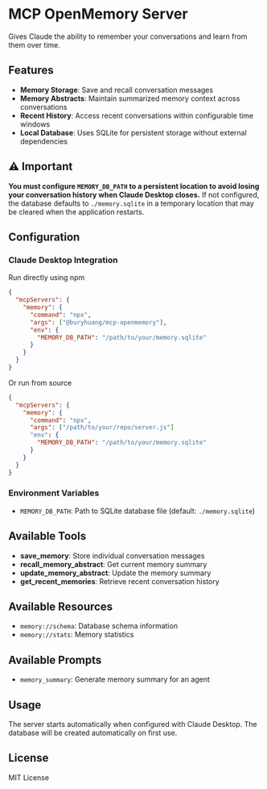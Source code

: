 # MCP OpenMemory Server

Gives Claude the ability to remember your conversations and learn from them over time.

## Features

- **Memory Storage**: Save and recall conversation messages
- **Memory Abstracts**: Maintain summarized memory context across conversations
- **Recent History**: Access recent conversations within configurable time windows
- **Local Database**: Uses SQLite for persistent storage without external dependencies

## ⚠️ Important

**You must configure `MEMORY_DB_PATH` to a persistent location to avoid losing your conversation history when Claude Desktop closes.** If not configured, the database defaults to `./memory.sqlite` in a temporary location that may be cleared when the application restarts.

## Configuration

### Claude Desktop Integration
Run directly using npm
```json
{
  "mcpServers": {
    "memory": {
      "command": "npx",
      "args": ["@buryhuang/mcp-openmemory"],
      "env": {
        "MEMORY_DB_PATH": "/path/to/your/memory.sqlite"
      }
    }
  }
}
```


Or run from source
```json
{
  "mcpServers": {
    "memory": {
      "command": "npx",
      "args": ["/path/to/your/repo/server.js"]
      "env": {
        "MEMORY_DB_PATH": "/path/to/your/memory.sqlite"
      }
    }
  }
}
```

### Environment Variables

- `MEMORY_DB_PATH`: Path to SQLite database file (default: `./memory.sqlite`)

## Available Tools

- **save_memory**: Store individual conversation messages
- **recall_memory_abstract**: Get current memory summary
- **update_memory_abstract**: Update the memory summary  
- **get_recent_memories**: Retrieve recent conversation history

## Available Resources

- `memory://schema`: Database schema information
- `memory://stats`: Memory statistics

## Available Prompts

- `memory_summary`: Generate memory summary for an agent

## Usage

The server starts automatically when configured with Claude Desktop. The database will be created automatically on first use.


## License

MIT License
